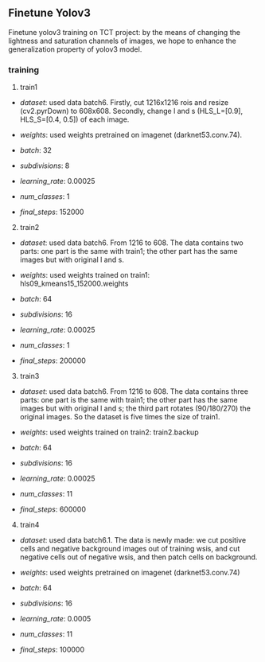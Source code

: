 ## Finetune Yolov3
Finetune yolov3 training on TCT project: by the means of changing the lightness and saturation channels of images, we hope to enhance the generalization property of yolov3 model.

### training
1. train1
 - _dataset_: used data batch6. Firstly, cut 1216x1216 rois and resize (cv2.pyrDown) to 608x608. Secondly, change l and s (HLS_L=[0.9], HLS_S=[0.4, 0.5]) of each image.
 - _weights_: used weights pretrained on imagenet (darknet53.conv.74).
 - _batch_: 32
 - _subdivisions_: 8
 - _learning_rate_: 0.00025
 
 - _num_classes_: 1
 - _final_steps_: 152000
 

2. train2
 - _dataset_: used data batch6. From 1216 to 608. The data contains two parts: one part is the same with train1; the other part has the same images but with original l and s.
 - _weights_: used weights trained on train1: hls09_kmeans15_152000.weights
 - _batch_: 64
 - _subdivisions_: 16
 - _learning_rate_: 0.00025
 
 - _num_classes_: 1
 - _final_steps_: 200000
 

3. train3
 - _dataset_: used data batch6. From 1216 to 608. The data contains three parts: one part is the same with train1; the other part has the same images but with original l and s; the third part rotates (90/180/270) the original images. So the dataset is five times the size of train1.
 - _weights_: used weights trained on train2: train2.backup
 - _batch_: 64
 - _subdivisions_: 16
 - _learning_rate_: 0.00025
 
 - _num_classes_: 11
 - _final_steps_: 600000


4. train4
 - _dataset_: used data batch6.1. The data is newly made: we cut positive cells and negative background images out of training wsis, and cut negative cells out of negative wsis, and then patch cells on background.
 - _weights_: used weights pretrained on imagenet (darknet53.conv.74)
 - _batch_: 64
 - _subdivisions_: 16
 - _learning_rate_: 0.0005

 - _num_classes_: 11
 - _final_steps_: 100000